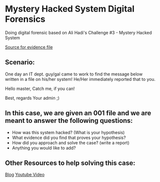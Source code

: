 # Mystery Hacked System Digital Forensics
Doing digital forensic based on Ali Hadi's Challenge #3 - Mystery Hacked System

[Source for evidence file](https://www.ashemery.com/dfir.html)

## Scenario:
One day an IT dept. guy/gal came to work to find the message below written in a file on his/her system! He/Her immediately reported that to you.

Hello master, Catch me, if you can!

Best, regards Your admin ;)

## In this case, we are given an 001 file and we are meant to answer the following questions:

- How was this system hacked? (What is your hypothesis)
- What evidence did you find that proves your hypothesis?
- How did you approach and solve the case? (write a report)
- Anything you would like to add?

## Other Resources to help solving this case:
[Blog](https://windowsir.blogspot.com/2019/01/mystery-hacked-system.html)
[Youtube Video](https://www.youtube.com/watch?v=-QZe9p5zbLs)


